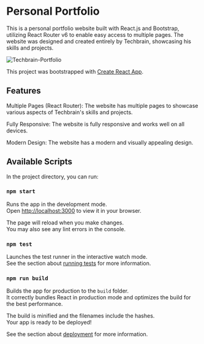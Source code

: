 # Personal Portfolio
This is a personal portfolio website built with React.js and Bootstrap, utilizing React Router v6 to enable easy access to multiple pages. The website was designed and created entirely by Techbrain, showcasing his skills and projects.


![Techbrain-Portfolio]()

This project was bootstrapped with [Create React App](https://github.com/facebook/create-react-app).

## Features

Multiple Pages (React Router): The website has multiple pages to showcase various aspects of Techbrain's skills and projects.

Fully Responsive: The website is fully responsive and works well on all devices.

Modern Design: The website has a modern and visually appealing design.

## Available Scripts

In the project directory, you can run:

### `npm start`

Runs the app in the development mode.\
Open [http://localhost:3000](http://localhost:3000) to view it in your browser.

The page will reload when you make changes.\
You may also see any lint errors in the console.

### `npm test`

Launches the test runner in the interactive watch mode.\
See the section about [running tests](https://facebook.github.io/create-react-app/docs/running-tests) for more information.

### `npm run build`

Builds the app for production to the `build` folder.\
It correctly bundles React in production mode and optimizes the build for the best performance.

The build is minified and the filenames include the hashes.\
Your app is ready to be deployed!

See the section about [deployment](https://facebook.github.io/create-react-app/docs/deployment) for more information.

